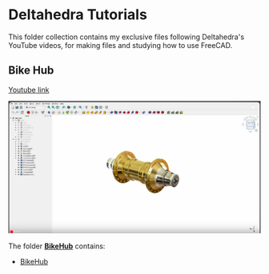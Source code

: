 # Deltahedra Tutorials

This folder collection contains my exclusive files following Deltahedra's YouTube videos, for making files and studying how to use FreeCAD.


## Bike Hub

  [Youtube link](https://youtu.be/BVMKqUA7nIc)

  ![Youtube preview](<pictures/BikeHub.png>)

  The folder [**BikeHub**](BikeHub) contains:

  - [BikeHub](BikeHub/BikeHub.FCStd)
